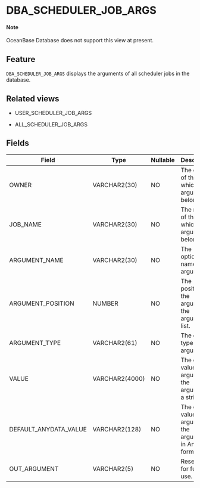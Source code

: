 DBA_SCHEDULER_JOB_ARGS
===========================================

<main id="notice" type='explain'>
    <h4>Note</h4>
    <p>OceanBase Database does not support this view at present. </p>
  </main>

Feature
-----------

`DBA_SCHEDULER_JOB_ARGS` displays the arguments of all scheduler jobs in the database.

Related views
-------------

* USER_SCHEDULER_JOB_ARGS

* ALL_SCHEDULER_JOB_ARGS

Fields
-------------

| **Field**             | **Type**       | **Nullable** | **Description**                                                         |
|-----------------------|----------------|--------------|-------------------------------------------------------------------------|
| OWNER                 | VARCHAR2(30)   | NO           | The owner of the job to which the argument belongs.                     |
| JOB_NAME              | VARCHAR2(30)   | NO           | The name of the job to which the argument belongs.                      |
| ARGUMENT_NAME         | VARCHAR2(30)   | NO           | The optional name of the argument.                                      |
| ARGUMENT_POSITION     | NUMBER         | NO           | The position of the argument in the argument list.                      |
| ARGUMENT_TYPE         | VARCHAR2(61)   | NO           | The data type of the argument.                                          |
| VALUE                 | VARCHAR2(4000) | NO           | The default value of the argument if the argument is a string.          |
| DEFAULT_ANYDATA_VALUE | VARCHAR2(128)  | NO           | The default value of the argument if the argument is in AnyData format. |
| OUT_ARGUMENT          | VARCHAR2(5)    | NO           | Reserved for future use.                                                |

